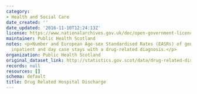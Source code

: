 ```yaml
---
category:
- Health and Social Care
date_created: ''
date_updated: '2016-11-10T12:24:13Z'
license: https://www.nationalarchives.gov.uk/doc/open-government-licence/version/3/
maintainer: Public Health Scotland
notes: <p>Number and European Age-sex Standardised Rates (EASRs) of general acute
  inpatient and day case stays with a drug-related diagnosis.</p>
organization: Public Health Scotland
original_dataset_link: http://statistics.gov.scot/data/drug-related-discharge
records: null
resources: []
schema: default
title: Drug Related Hospital Discharge
---
```

